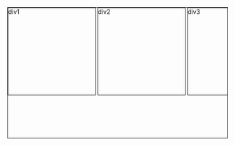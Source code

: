 <head>
    <meta charset="UTF-8">
    <style type="text/css">
        div{
            border: 1px solid black;
        }
        .ctn{
            width: 300px;
            height: 300px;
            overflow-x: scroll; white-space: nowrap; width: 100%;
        }
        .div1{
            width: 200px;
            height: 200px;
            display: inline-block;
        }
        .div2{
            width: 200px;
            height: 200px;
            display: inline-block;
        }
        .div3{
            width: 200px;
            height: 200px;
            display: inline-block;
        }
    </style>
</head>

<body>
    <div class="ctn">
        <div class="div1">div1</div>
        <div class="div2">div2</div>
        <div class="div3">div3</div>
    </div>
</body>
